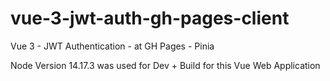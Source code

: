 # vue-3-jwt-auth-gh-pages-client

Vue 3 - JWT Authentication - at GH Pages - Pinia 

Node Version 14.17.3 was used for Dev + Build for this Vue Web Application
